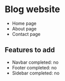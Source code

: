 # Blog website
- Home page
- About page
- Contact page

## Features to add
- Navbar completed: no
- Footer completed: no
- Sidebar completed: no
